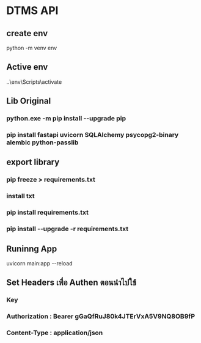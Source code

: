 # DTMS API

## create env

python -m venv env

## Active env

..\env\Scripts\activate

## Lib Original

### python.exe -m pip install --upgrade pip

### pip install fastapi uvicorn SQLAlchemy psycopg2-binary alembic python-passlib

## export library

### pip freeze > requirements.txt

### install txt

### pip install requirements.txt

### pip install --upgrade -r requirements.txt

## Runinng App

uvicorn main:app --reload

## Set Headers เพื่อ Authen ตอนนำไปใช้

### Key

### Authorization : Bearer gGaQfRuJ80k4JTErVxA5V9NQ8OB9fP

### Content-Type : application/json
